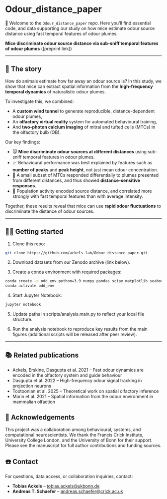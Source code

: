 # Odour_distance_paper

👋 Welcome to the `Odour_distance_paper` repo. Here you'll find essential code, and data supporting our study on how mice estimate odour source distance using fast temporal features of odour plumes.

**Mice discriminate odour source distance via sub-sniff temporal features of odour plumes** ([preprint link])

---

## 🔎 The story

How do animals estimate how far away an odour source is? In this study, we show that mice can extract spatial information from the **high-frequency temporal dynamics** of naturalistic odour plumes.

To investigate this, we combined:

- A **custom wind tunnel** to generate reproducible, distance-dependent odour plumes,
- An **olfactory virtual reality** system for automated behavioural training,
- And **two-photon calcium imaging** of mitral and tufted cells (MTCs) in the olfactory bulb (OB).

Our key findings:

- 🐭 **Mice discriminate odour sources at different distances** using sub-sniff temporal features in odour plumes.
- 📈 Behavioural performance was best explained by features such as **number of peaks** and **peak height**, not just mean odour concentration.
- 🧠 A small subset of MTCs responded differentially to plumes presented from different distances, and thus showed **distance-sensitive responses**.
- 🤖 Population activity encoded source distance, and correlated more strongly with fast temporal features than with average intensity.

Together, these results reveal that mice can use **rapid odour fluctuations** to discriminate the distance of odour sources.

---

## 👩‍💻 Getting started

1. Clone this repo:

```bash
git clone https://github.com/ackels-lab/Odour_distance_paper.git
```

2. Download datasets from our Zenodo archive (link below).

3. Create a conda environment with required packages:
```bash
conda create -n odd_env python=3.9 numpy pandas scipy matplotlib seaborn jupyter scikit-learn
conda activate odd_env
```
4. Start Jupyter Notebook:
```bash
jupyter notebook
```
5. Update paths in scripts/analysis.main.py to reflect your local file structure.

6. Run the analysis notebook to reproduce key results from the main figures (additional scripts will be released after peer review).

---

## 📚 Related publications

- Ackels, Erskine, Dasgupta et al. 2021 – Fast odour dynamics are encoded in the olfactory system and guide behaviour
- Dasgupta et al. 2022 – High-frequency odour signal tracking in projection neurons
- Tootoonian et al. 2025 – Theoretical work on spatial olfactory inference
- Marin et al. 2021 – Spatial information from the odour environment in mammalian olfaction

## 🙌 Acknowledgements
This project was a collaboration among behavioural, systems, and computational neuroscientists. We thank the Francis Crick Institute, University College London, and the University of Bonn for their support. Please see the manuscript for full author contributions and funding sources.

## ☎️ Contact
For questions, data access, or collaboration inquiries, contact:
- **Tobias Ackels** – [tobias.ackels@ukbonn.de](mailto:tobias.ackels@ukbonn.de)
- **Andreas T. Schaefer** – [andreas.schaefer@crick.ac.uk](mailto:andreas.schaefer@crick.ac.uk)
